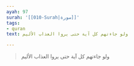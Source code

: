 ```yaml
---
ayah: 97
surah: '[[010-Surah|سورة]]'
tags:
- quran
text: ولو جاءتهم كل آية حتى يروا العذاب الأليم

---
```

> ولو جاءتهم كل آية حتى يروا العذاب الأليم
